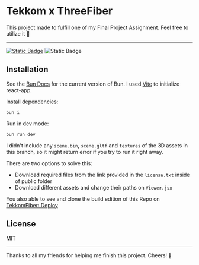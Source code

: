 # Tekkom x ThreeFiber

This project made to fulfill one of my Final Project Assignment. Feel free to utilize it 🙌

---

[![Static Badge](https://img.shields.io/badge/node-v20.10.0-1603)][node] ![Static Badge](https://img.shields.io/badge/bun-v1.0.16-f472b6)

## Installation

See the [Bun Docs][bun] for the current version of Bun. I used [Vite][vite] to initialize react-app.

Install dependencies:
```
bun i
```

Run in dev mode:
```
bun run dev
```

I didn't include any `scene.bin`, `scene.gltf` and `textures` of the 3D assets in this branch, so it might return error if you try to run it right away.

There are two options to solve this:
- Download required files from the link provided in the `license.txt` inside of public folder
- Download different assets and change their paths on `Viewer.jsx`

You also able to see and clone the build edition of this Repo on [TekkomFiber: Deploy][deploy]

## License

MIT

---

Thanks to all my friends for helping me finish this project. Cheers! 🥂

[node]: https://nodejs.org/en/blog/release/v20.10.0
[bun]: https://bun.sh/
[vite]: https://vitejs.dev/guide/
[deploy]: https://github.com/SenzawaG/TekkomFiber.dev/tree/deploy